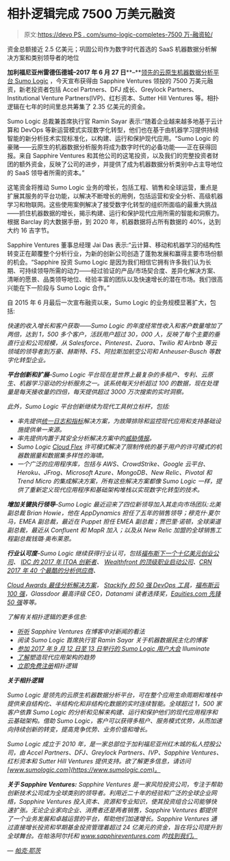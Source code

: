 # 相扑逻辑完成 7500 万美元融资

> 原文:[https://devo PS . com/sumo-logic-completes-7500 万-融资轮/](https://devops.com/sumo-logic-completes-75-million-funding-round/)

资金总额接近 2.5 亿美元；巩固公司作为数字时代首选的 SaaS 机器数据分析解决方案和类别领导者的地位

**加利福尼亚州雷德伍德城–2017 年 6 月 27 日****–**[领先的云原生机器数据分析平台 Sumo Logic](https://www.sumologic.com/) ，今天宣布获得由 Sapphire Ventures 领投的 7500 万美元融资，新老投资者包括 Accel Partners、DFJ 成长、Greylock Partners、Institutional Venture Partners(IVP)、红杉资本、Sutter Hill Ventures 等。相扑逻辑在七年的时间里总共筹集了 2.35 亿美元的资金。

Sumo Logic 总裁兼首席执行官 Ramin Sayar 表示:“随着企业越来越多地基于云计算和 DevOps 等新运营模式实现数字化转型，他们也在基于由机器学习提供持续智能的新分析技术实现标准化，以构建、运行和保护现代应用。“Sumo Logic 的豪赌——云原生的机器数据分析服务将成为数字时代的必备功能——正在获得回报。来自 Sapphire Ventures 和其他公司的这笔投资，以及我们的完整投资者财团的额外资金，反映了公司的进步，并提供了成为机器数据分析类别中占主导地位的 SaaS 领导者所需的资本。”

这笔资金将推动 Sumo Logic 业务的增长，包括工程、销售和全球运营，重点是扩展其服务的平台功能，以解决不断增长的用例，包括运营和安全分析、高级机器学习和物联网。这些使用案例解决了接受数字化转型的组织所面临的最重大挑战——抓住机器数据的增长，揭示构建、运行和保护现代应用所需的智能和洞察力。根据 Barclay 的大数据手册，到 2020 年，机器数据将占所有数据的 40%，达到大约 16 吉字节。

Sapphire Ventures 董事总经理 Jai Das 表示:“云计算、移动和机器学习的结构性转变正在颠覆整个分析行业，为新的创新公司创造了蓬勃发展和赢得主要市场份额的机会。“Sapphire 投资 Sumo Logic 是因为我们相信它拥有许多我们认为长期、可持续领导所需的动力——经过验证的产品/市场契合度、差异化解决方案、清晰的愿景、品类领导地位、经验丰富的团队以及快速增长的潜在市场。我们很高兴能在下一阶段与 Sumo Logic 合作。”

自 2015 年 6 月最后一次宣布融资以来，Sumo Logic 的业务规模显著扩大，包括:

*快速的收入增长和客户获取——Sumo Logic 的年度经常性收入和客户数量增加了两倍，达到 1，500 多个客户，活跃用户超过 30，000 人，反映了每个主要的垂直行业和公司规模，从 Salesforce、Pinterest、Zuora、Twilio 和 Airbnb 等云领域的领导者到万豪、赫斯特、F5、阿拉斯加航空公司和 Anheuser-Busch 等数字化转型企业。*

****平台创新和扩展***–Sumo Logic 平台现在是世界上最复杂的多租户、专利、云原生、机器学习驱动的分析服务之一。该系统每天分析超过 100 的数据，现在处理量是每天接收量的四倍，每天提供超过 3000 万次搜索的实时洞察。*

*此外，Sumo Logic 平台创新继续为现代工具树立标杆，包括:*

*   *率先提供[统一日志和指标](https://www.sumologic.com/unified-logs-metrics/)解决方案，为故障排除和监控现代应用和支持基础设施提供单一来源。*
*   *率先提供内置于其安全分析解决方案中的[威胁情报](https://www.sumologic.com/resource/solutions-brief/sumo-logic-threat-intelligence/)。*
*   *Sumo Logic [Cloud Flex](https://www.sumologic.com/blog/using-sumo/cloud-flex-launch/) 许可模式解决了限制传统的基于用户的许可模式的机器数据量和数据集多样性的海啸。*
*   *一个广泛的应用程序库，包括与 AWS、CrowdStrike、Google 云平台、Heroku、JFrog、Microsoft Azure、MongoDB、New Relic、Pivotal 和 Trend Micro 的集成解决方案，所有这些解决方案都像 Sumo Logic 一样，提供了重新定义现代应用程序和基础架构堆栈以实现数字化转型的技术。*

****增加关键执行领导***–Sumo Logic 最近迎来了四位新领导加入其走向市场团队:北美副总裁 Brian Howie，他在 AppDynamics 担任了五年的销售领导；穆克什·夏尔马，EMEA 副总裁，最近在 Puppet 担任 EMEA 副总裁；贾巴里·诺顿，全球渠道副总裁，最近从 Confluent 和 MapR 加入；以及从 New Relic 加盟的全球销售工程副总裁钱璐·奥布莱恩。*

****行业认可度***–Sumo Logic 继续获得行业认可，包括[福布斯下一个十亿美元创业公司](https://www.forbes.com/sites/amyfeldman/2016/10/19/next-billion-dollar-startups-2016/#792fc1e0549d)、 [IDC 的 2017 年 ITOA 创新者](https://www.sumologic.com/resource/report/idc-innovators-itoa-2017/?hp2sl)、 [Wealthfront 的顶级职业启动公司](https://info.wealthfront.com/rs/781-RJU-318/images/Wealthfront_2016_Career_Launching_Companies_List.pdf)、[CRN 2017 年 40 个最酷的分析供应商](http://www.crn.com/slide-shows/applications-os/300084691/2017-big-data-100-40-coolest-business-analytics-vendors.htm/pgno/0/34)、*

*[Cloud Awards 最佳分析解决方案](https://www.cloud-awards.com/)， [Stackify 的 50 强 DevOps 工具](https://stackify.com/top-devops-tools/)，[福布斯云 100 强](https://www.forbes.com/cloud100/#79fcbddf5f94)，Glassdoor 最高评级 CEO，Datanami 读者选择奖，[Equities.com 先锋 50 强](https://www.equities.com/news/westward-ho)等等。*

*了解有关相扑逻辑的更多信息:*

*   *[听听](https://medium.com/@jai_das/77f29a59ec8d) Sapphire Ventures 在博客中对新闻的看法*
*   *阅读 Sumo Logic 首席执行官 Ramin Sayar 关于机器数据民主化的博客*
*   *[参加 2017 年 9 月 12 日至 13 日举行的 Sumo Logic 用户大会](https://www.sumologic.com/events/illuminate2017/) Illuminate*
*   *[了解](https://www.sumologic.com/resource/report/modern-apps-report-key-takeaways/)塑造现代应用架构的趋势*
*   *[立即免费注册](https://www.sumologic.com/signup-free/?utm_medium=pr)相扑逻辑*

***关于相扑逻辑***

*Sumo Logic 是领先的云原生机器数据分析平台，可在整个应用生命周期和堆栈中提供来自结构化、半结构化和非结构化数据的实时连续智能。全球超过 1，500 家客户依靠 Sumo Logic 的分析和见解来构建、运行和保护他们的现代应用程序和云基础架构。借助 Sumo Logic，客户可以获得多租户、服务模式优势，从而加速向持续创新的转变，提高竞争优势、业务价值和增长。*

*Sumo Logic 成立于 2010 年，是一家总部位于加利福尼亚州红木城的私人控股公司，由 Accel Partners、DFJ、Greylock Partners、IVP、Sapphire Ventures、红杉资本和 Sutter Hill Ventures 提供支持。欲了解更多信息，请访问[www.sumologic.com](https://www.sumologic.com)。*

***关于 Sapphire Ventures:** Sapphire Ventures 是一家风险投资公司，专注于帮助创新技术公司成为全球类别的领导者。利用近二十年的经验和广泛的全球企业网络，Sapphire Ventures 投入资本、资源和专业知识，使其投资组合公司能够快速扩张。无论企业家向企业、消费者还是两者销售，Sapphire Ventures 都提供了一个业务发展和卓越运营的平台，帮助他们加速增长。Sapphire Ventures 通过直接增长投资和早期基金投资管理着超过 24 亿美元的资金，旨在将公司提升到全球舞台。在帕洛阿尔托和 www.sapphireventures.com 的[找到我们。](http://www.sapphireventures.com/)*

*— [帕克·耶茨](https://devops.com/author/parkerdevops-com/)*
